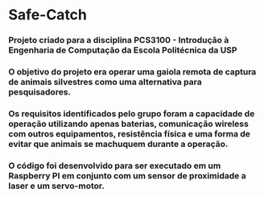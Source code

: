 # Safe-Catch

### Projeto criado para a disciplina PCS3100 - Introdução à Engenharia de Computação da Escola Politécnica da USP

### O objetivo do projeto era operar uma gaiola remota de captura de animais silvestres como uma alternativa para pesquisadores.

### Os requisitos identificados pelo grupo foram a capacidade de operação utilizando apenas baterias, comunicação wireless com outros equipamentos, resistência física e uma forma de evitar que animais se machuquem durante a operação.

### O código foi desenvolvido para ser executado em um Raspberry PI em conjunto com um sensor de proximidade a laser e um servo-motor.
